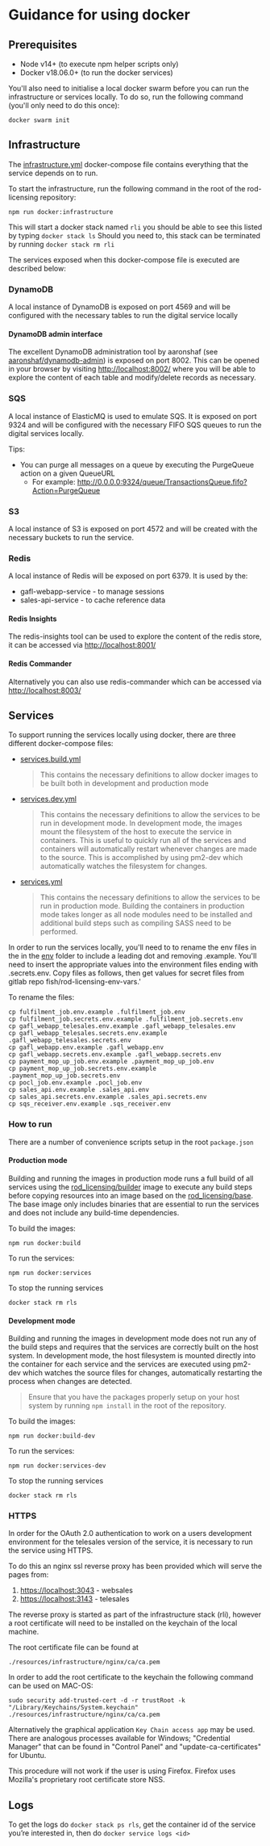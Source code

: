 # Guidance for using docker

## Prerequisites

- Node v14+ (to execute npm helper scripts only)
- Docker v18.06.0+ (to run the docker services)

You'll also need to initialise a local docker swarm before you can run the infrastructure or services locally. To do so, run the following
command (you'll only need to do this once):

```shell script
docker swarm init
```

## Infrastructure

The [infrastructure.yml](infrastructure.yml) docker-compose file contains everything that the service depends on to run.

To start the infrastructure, run the following command in the root of the rod-licensing repository:

```shell script
npm run docker:infrastructure
```

This will start a docker stack named `rli` you should be able to see this listed by typing `docker stack ls`
Should you need to, this stack can be terminated by running `docker stack rm rli`

The services exposed when this docker-compose file is executed are described below:

### DynamoDB

A local instance of DynamoDB is exposed on port 4569 and will be configured with the necessary tables to run the digital service locally

#### DynamoDB admin interface

The excellent DynamoDB administration tool by aaronshaf (see [aaronshaf/dynamodb-admin](https://github.com/aaronshaf/dynamodb-admin)) is
exposed on port 8002. This can be opened in your browser by visiting [http://localhost:8002/](http://localhost:8002/) where you will be
able to explore the content of each table and modify/delete records as necessary.

### SQS

A local instance of ElasticMQ is used to emulate SQS. It is exposed on port 9324 and will be configured with the necessary FIFO SQS queues
to run the digital services locally.

Tips:

- You can purge all messages on a queue by executing the PurgeQueue action on a given QueueURL
  - For example: http://0.0.0.0:9324/queue/TransactionsQueue.fifo?Action=PurgeQueue

### S3

A local instance of S3 is exposed on port 4572 and will be created with the necessary buckets to run the service.

### Redis

A local instance of Redis will be exposed on port 6379. It is used by the:

- gafl-webapp-service - to manage sessions
- sales-api-service - to cache reference data

#### Redis Insights

The redis-insights tool can be used to explore the content of the redis store, it can be accessed via [http://localhost:8001/](http://localhost:8001/)

#### Redis Commander

Alternatively you can also use redis-commander which can be accessed via [http://localhost:8003/](http://localhost:8003/)

## Services

To support running the services locally using docker, there are three different docker-compose files:

- [services.build.yml](services.build.yml)
  > This contains the necessary definitions to allow docker images to be built both in development and production mode
- [services.dev.yml](services.dev.yml)
  > This contains the necessary definitions to allow the services to be run in development mode.
  > In development mode, the images mount the filesystem of the host to execute the service in containers. This is useful
  > to quickly run all of the services and containers will automatically restart whenever changes are made to the source.
  > This is accomplished by using pm2-dev which automatically watches the filesystem for changes.
- [services.yml](services.yml)
  > This contains the necessary definitions to allow the services to be run in production mode.
  > Building the containers in production mode takes longer as all node modules need to be installed and additional build
  > steps such as compiling SASS need to be performed.

In order to run the services locally, you'll need to to rename the env files in the in the [env](env) folder to include a leading dot and removing .example. You'll need to insert the appropriate values into the environment files ending with .secrets.env. Copy files as follows, then get values for secret files from gitlab repo fish/rod-licensing-env-vars.'

To rename the files:

```shell script
cp fulfilment_job.env.example .fulfilment_job.env
cp fulfilment_job.secrets.env.example .fulfilment_job.secrets.env
cp gafl_webapp_telesales.env.example .gafl_webapp_telesales.env
cp gafl_webapp_telesales.secrets.env.example .gafl_webapp_telesales.secrets.env
cp gafl_webapp.env.example .gafl_webapp.env
cp gafl_webapp.secrets.env.example .gafl_webapp.secrets.env
cp payment_mop_up_job.env.example .payment_mop_up_job.env
cp payment_mop_up_job.secrets.env.example .payment_mop_up_job.secrets.env
cp pocl_job.env.example .pocl_job.env
cp sales_api.env.example .sales_api.env
cp sales_api.secrets.env.example .sales_api.secrets.env
cp sqs_receiver.env.example .sqs_receiver.env
```

### How to run

There are a number of convenience scripts setup in the root `package.json`

#### Production mode

Building and running the images in production mode runs a full build of all services using the [rod_licensing/builder](../Dockerfile.build) image
to execute any build steps before copying resources into an image based on the [rod_licensing/base](../Dockerfile.base). The base image only includes
binaries that are essential to run the services and does not include any build-time dependencies.

To build the images:

```shell script
npm run docker:build
```

To run the services:

```shell script
npm run docker:services
```

To stop the running services

```shell script
docker stack rm rls
```

#### Development mode

Building and running the images in development mode does not run any of the build steps and requires that the services are correctly built on the host
system. In development mode, the host filesystem is mounted directly into the container for each service and the services are executed using pm2-dev
which watches the source files for changes, automatically restarting the process when changes are detected.

> Ensure that you have the packages properly setup on your host system by running `npm install` in the root of the repository.

To build the images:

```shell script
npm run docker:build-dev
```

To run the services:

```shell script
npm run docker:services-dev
```

To stop the running services

```shell script
docker stack rm rls
```

### HTTPS

In order for the OAuth 2.0 authentication to work on a users development environment for the telesales version of the service, it is necessary to run the service using HTTPS.

To do this an nginx ssl reverse proxy has been provided which will serve the pages from:

1. [https://localhost:3043]() - websales
2. [https://localhost:3143]() - telesales

The reverse proxy is started as part of the infrastructure stack (rli), however a root certificate will need to be installed on the keychain of the local machine.

The root certificate file can be found at

```
./resources/infrastructure/nginx/ca/ca.pem
```

In order to add the root certificate to the keychain the following command can be used on MAC-OS:

```shell script
sudo security add-trusted-cert -d -r trustRoot -k "/Library/Keychains/System.keychain" ./resources/infrastructure/nginx/ca/ca.pem
```

Alternatively the graphical application `Key Chain access app` may be used. There are analogous processes available for Windows; "Credential Manager" that can be found in "Control Panel" and "update-ca-certificates" for Ubuntu.

This procedure will not work if the user is using Firefox. Firefox uses Mozilla's proprietary root certificate store NSS.

## Logs

To get the logs do `docker stack ps rls`, get the container id of the service you’re interested in, then do `docker service logs <id>`
